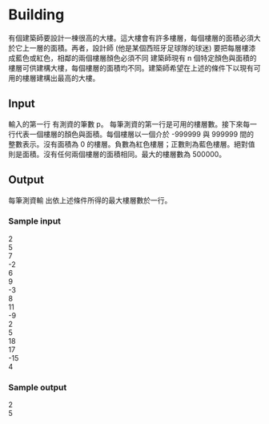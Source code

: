 # Building
有個建築師要設計一棟很高的大樓。這大樓會有許多樓層，每個樓層的面積必須大於它上一層的面積。再者，設計師 (他是某個西班牙足球隊的球迷) 要把每層樓漆成藍色或紅色，相鄰的兩個樓層顏色必須不同
建築師現有 n 個特定顏色與面積的樓層可供建構大樓，每個樓層的面積均不同。建築師希望在上述的條件下以現有可用的樓層建構出最高的大樓。
## Input
輸入的第一行 有測資的筆數 p。 每筆測資的第一行是可用的樓層數。接下來每一行代表一個樓層的顏色與面積。每個樓層以一個介於 -999999 與 999999 間的整數表示。沒有面積為 0 的樓層。負數為紅色樓層；正數則為藍色樓層。絕對值則是面積。沒有任何兩個樓層的面積相同。最大的樓層數為 500000。
## Output
每筆測資輸 出依上述條件所得的最大樓層數於一行。
### Sample input
2  
5  
7  
-2  
6  
9  
-3  
8  
11  
-9  
2  
5  
18  
17  
-15  
4
### Sample output
2  
5

